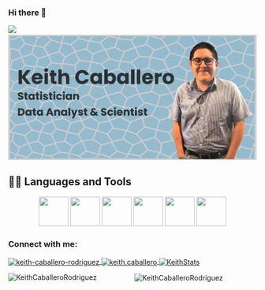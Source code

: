 ### Hi there 👋
![](https://komarev.com/ghpvc/?username=your-github-username&color=blue&label=PROFILE+VIEWS)
![KeithStats](https://raw.githubusercontent.com/KeithCaballeroRodriguez/KeithCaballeroRodriguez/main/font.png)

## 👨‍💻 Languages and Tools

<div align="center">
  
<img src="https://github.com/Subhampreet/Subhampreet/blob/master/logos/python.png?raw=true" height="60" width="60">
<img src="https://github.com/Subhampreet/Subhampreet/blob/master/logos/JS.png?raw=true" height="60" width="60">
<img src="https://github.com/Subhampreet/Subhampreet/blob/master/logos/css.png?raw=true" height="60" width="60">
<img src="https://github.com/Subhampreet/Subhampreet/blob/master/logos/html.png?raw=true" height="60" width="60">
<img src="https://github.com/Subhampreet/Subhampreet/blob/master/logos/django.jpg?raw=true" height="60" width="60">
<img src="https://img.icons8.com/color/452/mongodb.png" height="60" width="60">

<br>

<h3 align="left">Connect with me:</h3>
<p align="left">
  <a 
     href="https://linkedin.com/in/keith-caballero-rodriguez" 
     target="blank">
    <img 
         align="center" 
         src="https://cdn.jsdelivr.net/npm/simple-icons@3.0.1/icons/linkedin.svg" 
         alt="keith-caballero-rodriguez" 
         height="30" width="40"/>
  </a>
  <a 
     href="https://www.instagram.com/keith.caballero" 
     target="blank">
    <img 
         align="center" 
         src="https://cdn.jsdelivr.net/npm/simple-icons@3.0.1/icons/instagram.svg" 
         alt="keith.caballero" height="30" width="40" />
  </a>
  <a 
     href="https://www.youtube.com/user/noe12ist" 
     target="blank">
    <img 
         align="center" 
         src="https://cdn.jsdelivr.net/npm/simple-icons@3.0.1/icons/youtube.svg" 
         alt="KeithStats" height="30" width="40" /></a>
</p>

<p>
  <img 
       align="left" 
       src="https://github-readme-stats.vercel.app/api/top-langs?username=KeithCaballeroRodriguez&show_icons=true&locale=en&layout=compact" 
       alt="KeithCaballeroRodriguez" 
   />
</p>

<p>&nbsp;
  <img 
       align="center" 
       src="https://github-readme-stats.vercel.app/api?username=KeithCaballeroRodriguez&show_icons=true&locale=en" 
       alt="KeithCaballeroRodriguez" 
  />
</p>


<!--
**KeithCaballeroRodriguez/KeithCaballeroRodriguez** is a ✨ _special_ ✨ repository because its `README.md` (this file) appears on your GitHub profile.

Here are some ideas to get you started:

- 🔭 I’m currently working on ...
- 🌱 I’m currently learning ...
- 👯 I’m looking to collaborate on ...
- 🤔 I’m looking for help with ...
- 💬 Ask me about ...
- 📫 How to reach me: ...
- 😄 Pronouns: ...
- ⚡ Fun fact: ...
-->
